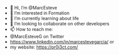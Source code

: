 - 👋 Hi, I’m @MarcEsteve
- 👀 I’m interested in Formation
- 🌱 I’m currently learning about life
- 💞️ I’m looking to collaborate on other developers
- 📫 How to reach me:
- @MarcEsteveG on Twitter
- https://www.linkedin.com/in/marcestevegarcia/ or
- my website: https://pr0j3ct.com/

<!---
MarcEsteve/MarcEsteve is a ✨ special ✨ repository because its `README.md` (this file) appears on your GitHub profile.
You can click the Preview link to take a look at your changes.
--->
